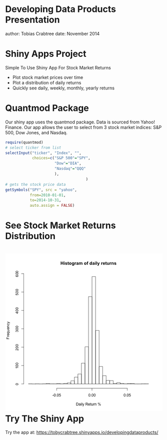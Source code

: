 Developing Data Products Presentation
========================================================
author: Tobias Crabtree
date: November 2014

Shiny Apps Project
========================================================

Simple To Use Shiny App For Stock Market Returns 

- Plot stock market prices over time 
- Plot a distribution of daily returns 
- Quickly see daily, weekly, monthly, yearly returns


Quantmod Package
========================================================
Our shiny app uses the quantmod package. Data is sourced from Yahoo! Finance. Our app allows the user to select from 3 stock market indices: S&P 500, Dow Jones, and Nasdaq.

```r
require(quantmod)
# select ticker from list
selectInput("ticker", "Index", "",
            choices=c("S&P 500"="SPY",
                      "Dow"="DIA",
                      "Nasdaq"="QQQ"
                      ), 
                                    )
# gets the stock price data
getSymbols("SPY", src = "yahoo",
           from=2010-01-01,
           to=2014-10-31,
           auto.assign = FALSE) 
```

See Stock Market Returns Distribution
========================================================

![plot of chunk unnamed-chunk-2](devdatapresentation-figure/unnamed-chunk-2-1.png) 
Try The Shiny App
=======================================================
Try the app at:
https://tobycrabtree.shinyapps.io/developingdataproducts/
